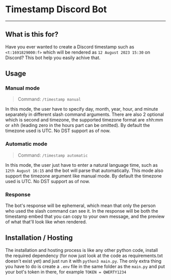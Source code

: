 # Timestamp Discord Bot
---
## What is this for?
Have you ever wanted to create a Discord timestamp such as `<t:1691829000:f>` which will be rendered as `12 August 2023 15:30` on Discord? This bot help you easily achive that.
## Usage
### Manual mode
> Command: `/timestamp manual`

In this mode, the user have to specify day, month, year, hour, and minute separately in different slash command arguments. There are also 2 optional which is second and timezone, the supported timezone format are ±hh:mm or ±hh (leading zero in the hours part can be omitted). By default the timezone used is UTC. No DST support as of now.

### Automatic mode
> Command: `/timestamp automatic`

In this mode, the user just have to enter a natural language time, such as `12th August 16:15` and the bot will parse that automatically. This mode also support the timezone argument like manual mode. By default the timezone used is UTC. No DST support as of now.

### Response
The bot's response will be ephemeral, which mean that only the person who used the slash command can see it. In the response will be both the timestamp embed that you can copy to your own message, and the preview of what that'll look like when rendered.

## Installation / Hosting
The installation and hosting process is like any other python code, install the required dependency (for now just look at the code as requirements.txt doesn't exist yet) and just run it with `python3 main.py`. The only extra thing you have to do is create a `.env` file in the same folder as the `main.py` and put your bot's token in there, for example `TOKEN = QWERTY1234`
